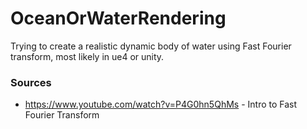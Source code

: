 # OceanOrWaterRendering
Trying to create a realistic dynamic body of water using Fast Fourier transform, most likely in ue4 or unity.

### Sources
* https://www.youtube.com/watch?v=P4G0hn5QhMs - Intro to Fast Fourier Transform
